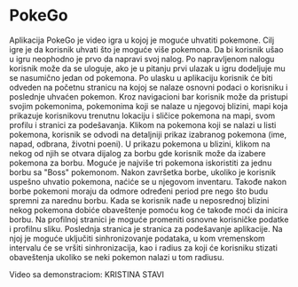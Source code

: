 # PokeGo

Aplikacija PokeGo je video igra u kojoj je moguće uhvatiti pokemone. Cilj igre je da korisnik uhvati što je moguće više pokemona. 
Da bi korisnik ušao u igru neophodno je prvo da napravi svoj nalog. Po napravljenom nalogu korisnik može da se uloguje, ako je u pitanju prvi ulazak u igru dodeljuje mu se nasumično jedan od pokemona. Po ulasku u aplikaciju korisnik će biti odveden na početnu stranicu na kojoj se nalaze osnovni podaci o korisniku i poslednje uhvaćen pokemon. Kroz navigacioni bar korisnik može da pristupi svojim pokemonima, pokemonima koji se nalaze u njegovoj blizini, mapi koja prikazuje korisnikovu trenutnu lokaciju i sličice pokemona na mapi, svom profilu i stranici za podešavanja. Klikom na pokemona koji se nalazi u listi pokemona, korisnik se odvodi na detaljniji prikaz izabranog pokemona (ime, napad, odbrana, životni poeni). U prikazu pokemona u blizini, klikom na nekog od njih se otvara dijalog za borbu gde korisnik može da izabere pokemona za borbu. Moguće je najviše tri pokemona iskoristiti za jednu borbu sa "Boss" pokemonom. Nakon završetka borbe, ukoliko je korisnik uspešno uhvatio pokemona, naćiće se u njegovom inventaru. Takođe nakon borbe pokemoni moraju da odmore određeni period pre nego što budu spremni za narednu borbu. Kada se korisnik nađe u neposrednoj blizini nekog pokemona dobiće obaveštenje pomoću kog će takođe moći da inicira borbu. Na profilnoj stranici je moguće promeniti osnovne korisničke podatke i profilnu sliku. Poslednja stranica je stranica za podešavanje aplikacije. Na njoj je moguće uključiti sinhronizovanje podataka, u kom vremenskom intervalu će se vršiti sinhronizacija, kao i radius za koji će korisniku stizati obaveštenja ukoliko se neki pokemon nalazi u tom radiusu. 



Video sa demonstraciom: KRISTINA STAVI
